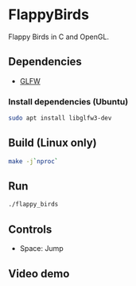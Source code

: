 # FlappyBirds

Flappy Birds in C and OpenGL.

## Dependencies

- [GLFW](https://www.glfw.org/)

### Install dependencies (Ubuntu)

```bash
sudo apt install libglfw3-dev
```

## Build (Linux only)

```bash
make -j`nproc`
```

## Run

```bash
./flappy_birds
```

## Controls

- Space: Jump

## Video demo


